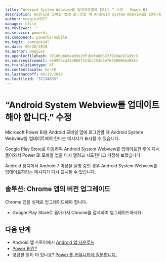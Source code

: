 ```yaml
---
title: “Android System Webview를 업데이트해야 합니다.” 수정 - Power BI
description: Android 모바일 앱에 로그인할 때 Android System Webview를 업데이트해야 한다는 메시지가 표시될 수 있습니다.
author: maggiesMSFT
manager: kfile
ms.reviewer: ''
ms.service: powerbi
ms.component: powerbi-mobile
ms.topic: conceptual
ms.date: 06/28/2018
ms.author: maggies
ms.openlocfilehash: 701dbeb60ea93e2df1bbfe886373919ae97a39c8
ms.sourcegitcommit: e8d924ca25e060f2e1bc753e8e762b88066a0344
ms.translationtype: HT
ms.contentlocale: ko-KR
ms.lasthandoff: 06/29/2018
ms.locfileid: "37134895"
---
```

# <a name="fixing-need-to-update-android-system-webview"></a>“Android System Webview를 업데이트해야 합니다.” 수정
Microsoft Power BI용 Android 모바일 앱에 로그인할 때 Android System Webview를 업데이트해야 한다는 메시지가 표시될 수 있습니다. 

Google Play Store로 이동하여 Android System Webview를 업데이트한 후에 다시 돌아와서 Power BI 모바일 앱을 다시 열려고 시도한다고 가정해 보겠습니다. 

Android 장치에서 Android 7 이상을 실행 중인 경우 Android System Webview를 업데이트하라는 메시지가 다시 표시될 수 있습니다. 

## <a name="solution-upgrade-your-version-of-the-chrome-app"></a>솔루션: Chrome 앱의 버전 업그레이드
Chrome 앱을 실제로 업그레이드해야 합니다. 

* Google Play Store로 돌아가서 Chrome을 검색하여 업그레이드하세요.

## <a name="next-steps"></a>다음 단계
* Android 앱 스토어에서 [Android 앱 다운로드](http://go.microsoft.com/fwlink/?LinkID=544867)
* [Power BI란?](power-bi-overview.md)
* 궁금한 점이 더 있나요? [Power BI 커뮤니티에 질문합니다.](http://community.powerbi.com/)

